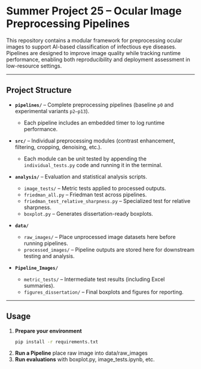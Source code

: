 # Summer Project 25 – Ocular Image Preprocessing Pipelines

This repository contains a modular framework for preprocessing ocular images to support AI-based classification of infectious eye diseases. Pipelines are designed to improve image quality while tracking runtime performance, enabling both reproducibility and deployment assessment in low-resource settings.

---

## Project Structure

- **`pipelines/`** – Complete preprocessing pipelines (baseline `p0` and experimental variants `p2–p13`).  
  - Each pipeline includes an embedded timer to log runtime performance.  

- **`src/`** – Individual preprocessing modules (contrast enhancement, filtering, cropping, denoising, etc.).  
  - Each module can be unit tested by appending the `individual_tests.py` code and running it in the terminal.  

- **`analysis/`** – Evaluation and statistical analysis scripts.  
  - `image_tests/` – Metric tests applied to processed outputs.  
  - `friedman_all.py` – Friedman test across pipelines.  
  - `friedman_test_relative_sharpness.py` – Specialized test for relative sharpness.  
  - `boxplot.py` – Generates dissertation-ready boxplots.  

- **`data/`**  
  - `raw_images/` – Place unprocessed image datasets here before running pipelines.  
  - `processed_images/` – Pipeline outputs are stored here for downstream testing and analysis.  

- **`Pipeline_Images/`**  
  - `metric_tests/` – Intermediate test results (including Excel summaries).  
  - `figures_dissertation/` – Final boxplots and figures for reporting.  

---

## Usage

1. **Prepare your environment**
   ```bash
   pip install -r requirements.txt
2. **Run a Pipeline**
   place raw image into data/raw_images
3. **Run evaluations**
   with boxplot.py, image_tests.ipynb, etc.
